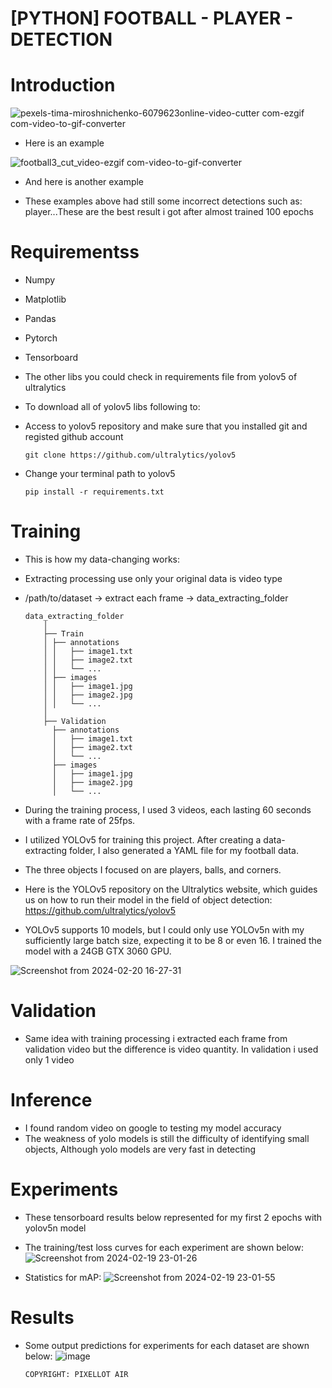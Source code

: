 # [PYTHON] FOOTBALL - PLAYER - DETECTION

# Introduction
![pexels-tima-miroshnichenko-6079623online-video-cutter com-ezgif com-video-to-gif-converter](https://github.com/TranThanhTuan2509/football-player-detection/assets/119112296/17a54a71-491b-4ad2-b0d7-c49bd9ebe9b8)


- Here is an example

![football3_cut_video-ezgif com-video-to-gif-converter](https://github.com/TranThanhTuan2509/football-player-detection/assets/119112296/68086542-3ea1-47e3-9dcc-2123a20fd16c)

- And here is another example

- These examples above had still some incorrect detections such as: player...These are the best result i got after almost trained 100 epochs

# Requirementss
- Numpy
- Matplotlib
- Pandas
- Pytorch
- Tensorboard
- The other libs you could check in requirements file from yolov5 of ultralytics

- To download all of yolov5 libs following to:
- Access to yolov5 repository and make sure that you installed git and registed github account
  
      git clone https://github.com/ultralytics/yolov5

- Change your terminal path to yolov5

      pip install -r requirements.txt

# Training
- This is how my data-changing works:
- Extracting processing use only your original data is video type

- /path/to/dataset -> extract each frame -> data_extracting_folder

      data_extracting_folder
          │
          ├── Train
          │ ├── annotations
          │ │   ├── image1.txt
          │ │   ├── image2.txt
          │ │   └── ...
          │ ├── images
          │ │   ├── image1.jpg
          │ │   ├── image2.jpg
          │ │   └── ...
          │  
          ├── Validation
            ├── annotations
            │   ├── image1.txt
            │   ├── image2.txt
            │   └── ...
            ├── images
            │   ├── image1.jpg
            │   ├── image2.jpg
            │   └── ...
  
- During the training process, I used 3 videos, each lasting 60 seconds with a frame rate of 25fps.
- I utilized YOLOv5 for training this project. After creating a data-extracting folder, I also generated a YAML file for my football data.
- The three objects I focused on are players, balls, and corners.
- Here is the YOLOv5 repository on the Ultralytics website, which guides us on how to run their model in the field of object detection: https://github.com/ultralytics/yolov5
- YOLOv5 supports 10 models, but I could only use YOLOv5n with my sufficiently large batch size, expecting it to be 8 or even 16. I trained the model with a 24GB GTX 3060 GPU.

![Screenshot from 2024-02-20 16-27-31](https://github.com/TranThanhTuan2509/football-player-detection/assets/119112296/aac9d033-7e9b-42fb-9dd6-f9336f92a1c2)


# Validation
- Same idea with training processing i extracted each frame from validation video but the difference is video quantity. In validation i used only 1 video

# Inference 
- I found random video on google to testing my model accuracy
- The weakness of yolo models is still the difficulty of identifying small objects, Although yolo models are very fast in detecting

# Experiments
- These tensorboard results below represented for my first 2 epochs with yolov5n model
- The training/test loss curves for each experiment are shown below:
![Screenshot from 2024-02-19 23-01-26](https://github.com/TranThanhTuan2509/football-player-detection/assets/119112296/948cd162-d07c-4f2d-8b5a-c864a7bf5542)

- Statistics for mAP:
![Screenshot from 2024-02-19 23-01-55](https://github.com/TranThanhTuan2509/football-player-detection/assets/119112296/534366e8-c1c5-4b90-87d5-2d96551edb35)

# Results
- Some output predictions for experiments for each dataset are shown below:
![image](https://github.com/TranThanhTuan2509/football-player-detection/assets/119112296/f0209830-01bd-4316-b5ee-d50baec728c8)


      COPYRIGHT: PIXELLOT AIR



